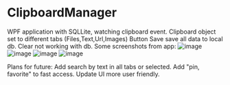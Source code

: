 # ClipboardManager

WPF application with SQLLite, watching clipboard event.
Clipboard object set to different tabs (Files,Text,Url,Images)
Button Save save all data to local db.
Clear not working with db.
Some screenshots from app:
![image](https://github.com/SerzLV/ClipboardManager/assets/42301342/cee6abef-350e-471e-a879-6865e3bf4a7f)
![image](https://github.com/SerzLV/ClipboardManager/assets/42301342/47c14c0f-f443-4352-8927-ec58eea2c00e)
![image](https://github.com/SerzLV/ClipboardManager/assets/42301342/f0e2b4fb-f5e8-4102-a647-29e456df6666)
![image](https://github.com/SerzLV/ClipboardManager/assets/42301342/b2e51da5-5b52-4111-b032-13eeb5ef53ad)



Plans for future:
Add search by text in all tabs or selected.
Add "pin, favorite" to fast access.
Update UI more user friendly. 
